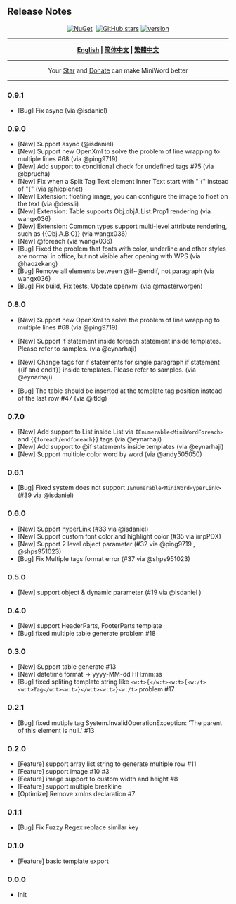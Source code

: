 ## Release  Notes

<div align="center">
<p><a href="https://www.nuget.org/packages/MiniWord"><img src="https://img.shields.io/nuget/v/MiniWord.svg" alt="NuGet"></a>  <a href="https://www.nuget.org/packages/MiniWord"><img src="https://img.shields.io/nuget/dt/MiniWord.svg" alt=""></a>  
<a href="https://github.com/mini-software/MiniWord" rel="nofollow"><img src="https://img.shields.io/github/stars/mini-software/MiniWord?logo=github" alt="GitHub stars"></a> 
<a href="https://www.nuget.org/packages/MiniWord"><img src="https://img.shields.io/badge/.NET-%3E%3D%204.5-red.svg" alt="version"></a>
</p>
</div>


---

<div align="center">
<p><strong><a href="README.md">English</a> | <a href="README.zh-CN.md">简体中文</a> | <a href="README.zh-Hant.md">繁體中文</a></strong></p>
</div>

---

<div align="center">
 Your <a href="https://github.com/mini-software/MiniWord">Star</a> and <a href="https://miniexcel.github.io">Donate</a> can make MiniWord better 
</div>

---

### 0.9.1
- [Bug] Fix async (via @isdaniel)

### 0.9.0
- [New] Support async (@isdaniel)
- [New] Support new OpenXml to solve the problem of line wrapping to multiple lines #68 (via @ping9719)
- [New] Add support to conditional check for undefined tags #75 (via @bprucha)
- [New] Fix when a Split Tag Text element Inner Text start with " {" instead of "{" (via @hieplenet)
- [New] Extension: floating image, you can configure the image to float on the text (via @dessli)
- [New] Extension: Table supports Obj.objA.List.Prop1 rendering (via wangx036)
- [New] Extension: Common types support multi-level attribute rendering, such as {{Obj.A.B.C}} (via wangx036)
- [New] @foreach (via wangx036)
- [Bug] Fixed the problem that fonts with color, underline and other styles are normal in office, but not visible after opening with WPS (via @haozekang)
- [Bug] Remove all elements between @if~@endif, not paragraph (via wangx036)
- [Bug] Fix build, Fix tests, Update openxml (via @masterworgen)

### 0.8.0

- [New] Support new OpenXml to solve the problem of line wrapping to multiple lines #68 (via @ping9719)

- [New] Support if statement inside foreach statement inside templates. Please refer to samples. (via @eynarhaji)
- [New] Change tags for if statements for single paragraph if statement {{if and endif}} inside templates. Please refer to samples. (via @eynarhaji)
- [Bug]  The table should be inserted at the template tag position instead of the last row #47 (via @itldg)

### 0.7.0
- [New] Add support to List inside List via `IEnumerable<MiniWordForeach>` and `{{foreach`/`endforeach}}` tags (via @eynarhaji)
- [New] Add support to @if statements inside templates (via @eynarhaji)
- [New] Support multiple color word by word (via @andy505050)

### 0.6.1
- [Bug] Fixed system does not support `IEnumerable<MiniWordHyperLink>` (#39 via @isdaniel)

### 0.6.0
- [New] Support hyperLink  (#33 via @isdaniel)
- [New] Support custom font color and highlight color  (#35 via impPDX)
- [New] Support 2 level object parameter (#32 via @ping9719 , @shps951023)
- [Bug] Fix Multiple tags format error (#37 via @shps951023)

### 0.5.0
- [New] support object & dynamic parameter (#19 via @isdaniel )

  
### 0.4.0
- [New] support HeaderParts, FooterParts template
- [Bug] fixed multiple table generate problem #18

### 0.3.0
- [New] Support table generate  #13
- [New] datetime format -> yyyy-MM-dd HH:mm:ss
- [Bug] fixed spliting template string like `<w:t>{</w:t><w:t>{<w:/t><w:t>Tag</w:t><w:t>}</w:t><w:t>}<w:/t>` problem #17


### 0.2.1

- [Bug] fixed mutiple tag System.InvalidOperationException: 'The parent of this element is null.' #13



### 0.2.0

- [Feature] support array list string to generate multiple row #11
- [Feature] support image #10 #3
- [Feature] image support to custom width and height #8
- [Feature] support multiple breakline 
- [Optimize] Remove xmlns declaration #7

### 0.1.1

- [Bug] Fix Fuzzy Regex replace similar key

### 0.1.0
- [Feature] basic template export

### 0.0.0
- Init